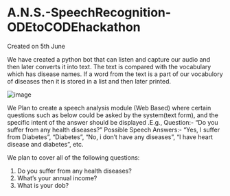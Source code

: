 # A.N.S.-SpeechRecognition-ODEtoCODEhackathon

Created on 5th June

We have created a python bot that can listen and capture our audio and then later converts it into text.
The text is compared with the vocabulary which has disease names. If a word from the text is a part of our vocabulory of diseases then it is stored in a list and then later printed. 


![image](https://user-images.githubusercontent.com/44149956/120886277-bc890100-c60a-11eb-895b-f4f8a8b44623.png)

We Plan to create a speech analysis module (Web Based) where certain questions such as below could be asked by the system(text form), and the specific intent of the answer should be displayed
.E.g.,
Question:- “Do you suffer from any health diseases?”
Possible Speech Answers:- “Yes, I suffer from Diabetes”, “Diabetes”, “No, i don’t have any diseases”, “I have heart disease and diabetes”, etc.

We plan to cover all of the following questions:
1. Do you suffer from any health diseases?
2. What’s your annual income?
3. What is your dob?

